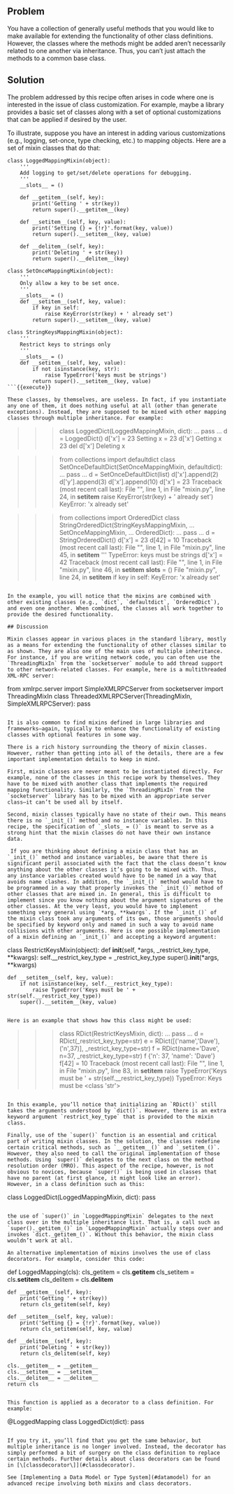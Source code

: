 ## Problem

You have a collection of generally useful methods that you would like to make available for extending the functionality of other class definitions. However, the classes where the methods might be added aren’t necessarily related to one another via inheritance. Thus, you can’t just attach the methods to a common base class.

## Solution

The problem addressed by this recipe often arises in code where one is interested in the issue of class customization. For example, maybe a library provides a basic set of classes along with a set of optional customizations that can be applied if desired by the user.

To illustrate, suppose you have an interest in adding various customizations (e.g., logging, set-once, type checking, etc.) to mapping objects. Here are a set of mixin classes that do that:

```
class LoggedMappingMixin(object):
    '''
    Add logging to get/set/delete operations for debugging.
    '''
    __slots__ = ()

    def __getitem__(self, key):
        print('Getting ' + str(key))
        return super().__getitem__(key)

    def __setitem__(self, key, value):
        print('Setting {} = {!r}'.format(key, value))
        return super().__setitem__(key, value)

    def __delitem__(self, key):
        print('Deleting ' + str(key))
        return super().__delitem__(key)

class SetOnceMappingMixin(object):
    '''
    Only allow a key to be set once.
    '''
    __slots__ = ()
    def __setitem__(self, key, value):
        if key in self:
            raise KeyError(str(key) + ' already set')
        return super().__setitem__(key, value)

class StringKeysMappingMixin(object):
    '''
    Restrict keys to strings only
    '''
    __slots__ = ()
    def __setitem__(self, key, value):
        if not isinstance(key, str):
            raise TypeError('keys must be strings')
        return super().__setitem__(key, value)
```{{execute}}

These classes, by themselves, are useless. In fact, if you instantiate any one of them, it does nothing useful at all (other than generate exceptions). Instead, they are supposed to be mixed with other mapping classes through multiple inheritance. For example:

```
>>> class LoggedDict(LoggedMappingMixin, dict):
...     pass
...
>>> d = LoggedDict()
>>> d['x'] = 23
Setting x = 23
>>> d['x']
Getting x
23
>>> del d['x']
Deleting x

>>> from collections import defaultdict
>>> class SetOnceDefaultDict(SetOnceMappingMixin, defaultdict):
...     pass
...
>>> d = SetOnceDefaultDict(list)
>>> d['x'].append(2)
>>> d['y'].append(3)
>>> d['x'].append(10)
>>> d['x'] = 23
Traceback (most recent call last):
  File "<stdin>", line 1, in <module>
  File "mixin.py", line 24, in __setitem__
    raise KeyError(str(key) + ' already set')
KeyError: 'x already set'

>>> from collections import OrderedDict
>>> class StringOrderedDict(StringKeysMappingMixin,
...                         SetOnceMappingMixin,
...                         OrderedDict):
...     pass
...
>>> d = StringOrderedDict()
>>> d['x'] = 23
>>> d[42] = 10
Traceback (most recent call last):
  File "<stdin>", line 1, in <module>
  File "mixin.py", line 45, in __setitem__
    '''
TypeError: keys must be strings
>>> d['x'] = 42
Traceback (most recent call last):
  File "<stdin>", line 1, in <module>
  File "mixin.py", line 46, in __setitem__
    __slots__ = ()
  File "mixin.py", line 24, in __setitem__
    if key in self:
KeyError: 'x already set'
>>>
```{{execute}}

In the example, you will notice that the mixins are combined with other existing classes (e.g., `dict`, `defaultdict`, `OrderedDict`), and even one another. When combined, the classes all work together to provide the desired functionality.

## Discussion

Mixin classes appear in various places in the standard library, mostly as a means for extending the functionality of other classes similar to as shown. They are also one of the main uses of multiple inheritance. For instance, if you are writing network code, you can often use the `ThreadingMixIn` from the `socketserver` module to add thread support to other network-related classes. For example, here is a multithreaded XML-RPC server:

```
from xmlrpc.server import SimpleXMLRPCServer
from socketserver import ThreadingMixIn
class ThreadedXMLRPCServer(ThreadingMixIn, SimpleXMLRPCServer):
    pass
```{{execute}}

It is also common to find mixins defined in large libraries and frameworks—​again, typically to enhance the functionality of existing classes with optional features in some way.

There is a rich history surrounding the theory of mixin classes. However, rather than getting into all of the details, there are a few important implementation details to keep in mind.

First, mixin classes are never meant to be instantiated directly. For example, none of the classes in this recipe work by themselves. They have to be mixed with another class that implements the required mapping functionality. Similarly, the `ThreadingMixIn` from the `socketserver` library has to be mixed with an appropriate server class—​it can’t be used all by itself.

Second, mixin classes typically have no state of their own. This means there is no `_init_()` method and no instance variables. In this recipe, the specification of `_slots_ = ()` is meant to serve as a strong hint that the mixin classes do not have their own instance data.

 If you are thinking about defining a mixin class that has an `_init_()` method and instance variables, be aware that there is significant peril associated with the fact that the class doesn’t know anything about the other classes it’s going to be mixed with. Thus, any instance variables created would have to be named in a way that avoids name clashes. In addition, the `_init_()` method would have to be programmed in a way that properly invokes the `_init_()` method of other classes that are mixed in. In general, this is difficult to implement since you know nothing about the argument signatures of the other classes. At the very least, you would have to implement something very general using `*arg, **kwargs`. If the `_init_()` of the mixin class took any arguments of its own, those arguments should be specified by keyword only and named in such a way to avoid name collisions with other arguments. Here is one possible implementation of a mixin defining an `_init_()` and accepting a keyword argument:

```
class RestrictKeysMixin(object):
    def __init__(self, *args, _restrict_key_type, **kwargs):
        self.__restrict_key_type = _restrict_key_type
        super().__init__(*args, **kwargs)

    def __setitem__(self, key, value):
        if not isinstance(key, self.__restrict_key_type):
            raise TypeError('Keys must be ' + str(self.__restrict_key_type))
        super().__setitem__(key, value)
```{{execute}}

Here is an example that shows how this class might be used:

```
>>> class RDict(RestrictKeysMixin, dict):
...     pass
...
>>> d = RDict(_restrict_key_type=str)
>>> e = RDict([('name','Dave'), ('n',37)], _restrict_key_type=str)
>>> f = RDict(name='Dave', n=37, _restrict_key_type=str)
>>> f
{'n': 37, 'name': 'Dave'}
>>> f[42] = 10
Traceback (most recent call last):
  File "<stdin>", line 1, in <module>
  File "mixin.py", line 83, in __setitem__
    raise TypeError('Keys must be ' + str(self.__restrict_key_type))
TypeError: Keys must be <class 'str'>
>>>
```{{execute}}

In this example, you’ll notice that initializing an `RDict()` still takes the arguments understood by `dict()`. However, there is an extra keyword argument `restrict_key_type` that is provided to the mixin class.

Finally, use of the `super()` function is an essential and critical part of writing mixin classes. In the solution, the classes redefine certain critical methods, such as `__getitem__()` and `_setitem_()`. However, they also need to call the original implementation of those methods. Using `super()` delegates to the next class on the method resolution order (MRO). This aspect of the recipe, however, is not obvious to novices, because `super()` is being used in classes that have no parent (at first glance, it might look like an error). However, in a class definition such as this:

```
class LoggedDict(LoggedMappingMixin, dict):
    pass
```{{execute}}

the use of `super()` in `LoggedMappingMixin` delegates to the next class over in the multiple inheritance list. That is, a call such as `super()._getitem_()` in `LoggedMappingMixin` actually steps over and invokes `dict._getitem_()`. Without this behavior, the mixin class wouldn’t work at all.

An alternative implementation of mixins involves the use of class decorators. For example, consider this code:

```
def LoggedMapping(cls):
    cls_getitem = cls.__getitem__
    cls_setitem = cls.__setitem__
    cls_delitem = cls.__delitem__

    def __getitem__(self, key):
        print('Getting ' + str(key))
        return cls_getitem(self, key)

    def __setitem__(self, key, value):
        print('Setting {} = {!r}'.format(key, value))
        return cls_setitem(self, key, value)

    def __delitem__(self, key):
        print('Deleting ' + str(key))
        return cls_delitem(self, key)

    cls.__getitem__ = __getitem__
    cls.__setitem__ = __setitem__
    cls.__delitem__ = __delitem__
    return cls
```{{execute}}

This function is applied as a decorator to a class definition. For example:

```
@LoggedMapping
class LoggedDict(dict):
    pass
```{{execute}}

If you try it, you’ll find that you get the same behavior, but multiple inheritance is no longer involved. Instead, the decorator has simply performed a bit of surgery on the class definition to replace certain methods. Further details about class decorators can be found in [\[classdecorator\]](#classdecorator).

See [Implementing a Data Model or Type System](#datamodel) for an advanced recipe involving both mixins and class decorators.